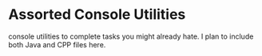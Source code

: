# Assorted Console Utilities
console utilities to complete tasks you might already hate. I plan to include both Java and CPP files here.
